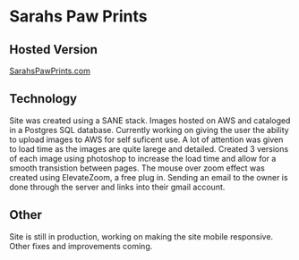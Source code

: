 # Sarahs Paw Prints

## Hosted Version
[SarahsPawPrints.com](http://sarahspawprints.com)

## Technology
Site was created using a SANE stack. Images hosted on AWS and cataloged in a Postgres SQL database. Currently working on giving the user the ability to upload images to AWS for self suficent use.
A lot of attention was given to load time as the images are quite larege and detailed. Created 3 versions of each image using photoshop to increase the load time and allow for a smooth transistion between pages.
The mouse over zoom effect was created using ElevateZoom, a free plug in.
Sending an email to the owner is done through the server and links into their gmail account.

## Other
Site is still in production, working on making the site mobile responsive. Other fixes and improvements coming.
